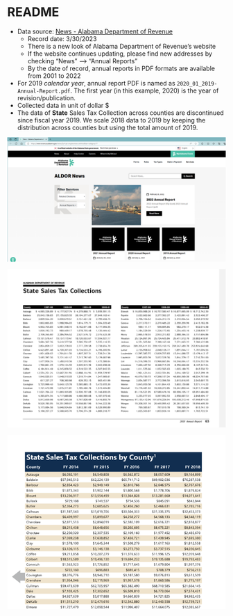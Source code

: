 # README

* Data source: [News - Alabama Department of Revenue](https://www.revenue.alabama.gov/news/?jsf=jet-engine:news-archive&tax=category:17)
    * Record date: 3/30/2023
    * There is a new look of Alabama Department of Revenue’s website
    * If the website continues updating, please find new addresses by checking “News” --> “Annual Reports”
    * By the date of record, annual reports in PDF formats are available from 2001 to 2022
* For 2019 *calendar year*, annual report PDF is named as `2020_01_2019-Annual-Report.pdf`. The first year (in this example, 2020) is the year of revision/publication.
* Collected data in unit of dollar \$
* The data of **State** Sales Tax Collection across counties are discontinued since fiscal year 2019. We scale 2018 data to 2019 by keeping the distribution across counties but using the total amount of 2019.

![image-20230926131224309](README.assets/image-20230926131224309.png)

![image-20230926132611922](README.assets/image-20230926132611922.png)

![image-20230926132811054](README.assets/image-20230926132811054.png)